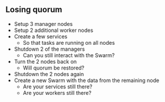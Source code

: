 ## Losing quorum
* Setup 3 manager nodes
* Setup 2 additional worker nodes
* Create a few services
  * So that tasks are running on all nodes
* Shutdown 2 of the managers
  * Can you still interact with the Swarm?
* Turn the 2 nodes back on
  * Will quorum be restored?
* Shutdown the 2 nodes again
* Create a new Swarm with the data from the remaining node
  * Are your services still there?
  * Are your workers still there?
